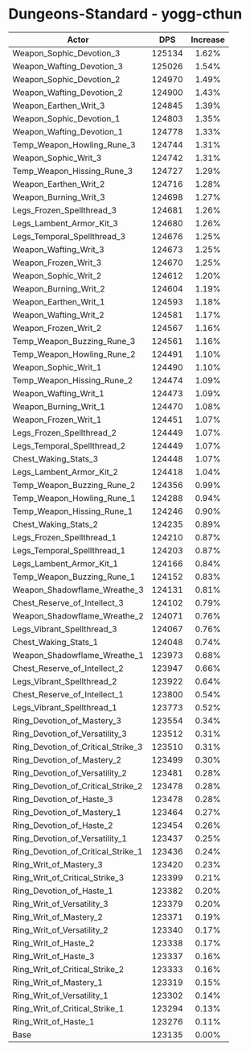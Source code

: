 # Dungeons-Standard - yogg-cthun
| Actor | DPS | Increase |
|---|:---:|:---:|
|Weapon_Sophic_Devotion_3|125134|1.62%|
|Weapon_Wafting_Devotion_3|125026|1.54%|
|Weapon_Sophic_Devotion_2|124970|1.49%|
|Weapon_Wafting_Devotion_2|124900|1.43%|
|Weapon_Earthen_Writ_3|124845|1.39%|
|Weapon_Sophic_Devotion_1|124803|1.35%|
|Weapon_Wafting_Devotion_1|124778|1.33%|
|Temp_Weapon_Howling_Rune_3|124744|1.31%|
|Weapon_Sophic_Writ_3|124742|1.31%|
|Temp_Weapon_Hissing_Rune_3|124727|1.29%|
|Weapon_Earthen_Writ_2|124716|1.28%|
|Weapon_Burning_Writ_3|124698|1.27%|
|Legs_Frozen_Spellthread_3|124681|1.26%|
|Legs_Lambent_Armor_Kit_3|124680|1.26%|
|Legs_Temporal_Spellthread_3|124676|1.25%|
|Weapon_Wafting_Writ_3|124673|1.25%|
|Weapon_Frozen_Writ_3|124670|1.25%|
|Weapon_Sophic_Writ_2|124612|1.20%|
|Weapon_Burning_Writ_2|124604|1.19%|
|Weapon_Earthen_Writ_1|124593|1.18%|
|Weapon_Wafting_Writ_2|124581|1.17%|
|Weapon_Frozen_Writ_2|124567|1.16%|
|Temp_Weapon_Buzzing_Rune_3|124561|1.16%|
|Temp_Weapon_Howling_Rune_2|124491|1.10%|
|Weapon_Sophic_Writ_1|124490|1.10%|
|Temp_Weapon_Hissing_Rune_2|124474|1.09%|
|Weapon_Wafting_Writ_1|124473|1.09%|
|Weapon_Burning_Writ_1|124470|1.08%|
|Weapon_Frozen_Writ_1|124451|1.07%|
|Legs_Frozen_Spellthread_2|124449|1.07%|
|Legs_Temporal_Spellthread_2|124449|1.07%|
|Chest_Waking_Stats_3|124448|1.07%|
|Legs_Lambent_Armor_Kit_2|124418|1.04%|
|Temp_Weapon_Buzzing_Rune_2|124356|0.99%|
|Temp_Weapon_Howling_Rune_1|124288|0.94%|
|Temp_Weapon_Hissing_Rune_1|124246|0.90%|
|Chest_Waking_Stats_2|124235|0.89%|
|Legs_Frozen_Spellthread_1|124210|0.87%|
|Legs_Temporal_Spellthread_1|124203|0.87%|
|Legs_Lambent_Armor_Kit_1|124166|0.84%|
|Temp_Weapon_Buzzing_Rune_1|124152|0.83%|
|Weapon_Shadowflame_Wreathe_3|124131|0.81%|
|Chest_Reserve_of_Intellect_3|124102|0.79%|
|Weapon_Shadowflame_Wreathe_2|124071|0.76%|
|Legs_Vibrant_Spellthread_3|124067|0.76%|
|Chest_Waking_Stats_1|124048|0.74%|
|Weapon_Shadowflame_Wreathe_1|123973|0.68%|
|Chest_Reserve_of_Intellect_2|123947|0.66%|
|Legs_Vibrant_Spellthread_2|123922|0.64%|
|Chest_Reserve_of_Intellect_1|123800|0.54%|
|Legs_Vibrant_Spellthread_1|123773|0.52%|
|Ring_Devotion_of_Mastery_3|123554|0.34%|
|Ring_Devotion_of_Versatility_3|123512|0.31%|
|Ring_Devotion_of_Critical_Strike_3|123510|0.31%|
|Ring_Devotion_of_Mastery_2|123499|0.30%|
|Ring_Devotion_of_Versatility_2|123481|0.28%|
|Ring_Devotion_of_Critical_Strike_2|123478|0.28%|
|Ring_Devotion_of_Haste_3|123478|0.28%|
|Ring_Devotion_of_Mastery_1|123464|0.27%|
|Ring_Devotion_of_Haste_2|123454|0.26%|
|Ring_Devotion_of_Versatility_1|123437|0.25%|
|Ring_Devotion_of_Critical_Strike_1|123436|0.24%|
|Ring_Writ_of_Mastery_3|123420|0.23%|
|Ring_Writ_of_Critical_Strike_3|123399|0.21%|
|Ring_Devotion_of_Haste_1|123382|0.20%|
|Ring_Writ_of_Versatility_3|123379|0.20%|
|Ring_Writ_of_Mastery_2|123371|0.19%|
|Ring_Writ_of_Versatility_2|123340|0.17%|
|Ring_Writ_of_Haste_2|123338|0.17%|
|Ring_Writ_of_Haste_3|123337|0.16%|
|Ring_Writ_of_Critical_Strike_2|123333|0.16%|
|Ring_Writ_of_Mastery_1|123319|0.15%|
|Ring_Writ_of_Versatility_1|123302|0.14%|
|Ring_Writ_of_Critical_Strike_1|123294|0.13%|
|Ring_Writ_of_Haste_1|123276|0.11%|
|Base|123135|0.00%|
